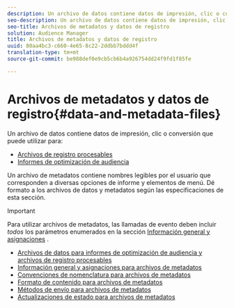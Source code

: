 ```yaml
---
description: Un archivo de datos contiene datos de impresión, clic o conversión que puede utilizar en los informes de Optimización de audiencias y en los archivos de registro procesables. Un archivo de metadatos contiene nombres legibles por el usuario que corresponden a diversas opciones de informe y elementos de menú. Dé formato a los archivos de datos y metadatos según las especificaciones de esta sección.
seo-description: Un archivo de datos contiene datos de impresión, clic o conversión que puede utilizar en los informes de Optimización de audiencias y en los archivos de registro procesables. Un archivo de metadatos contiene nombres legibles por el usuario que corresponden a diversas opciones de informe y elementos de menú. Dé formato a los archivos de datos y metadatos según las especificaciones de esta sección.
seo-title: Archivos de metadatos y datos de registro
solution: Audience Manager
title: Archivos de metadatos y datos de registro
uuid: 80aa4bc3-c660-4e65-8c22-2ddbb7bddd4f
translation-type: tm+mt
source-git-commit: be988def0e9cb5cb6b4a926754dd24f9fd1f85fe

---
```



# Archivos de metadatos y datos de registro{#data-and-metadata-files}

Un archivo de datos contiene datos de impresión, clic o conversión que puede utilizar para:

* [Archivos de registro procesables](/help/using/integration/media-data-integration/actionable-log-files.md)
* [Informes de optimización de audiencia](/help/using/reporting/audience-optimization-reports/audience-optimization-reports.md)

Un archivo de metadatos contiene nombres legibles por el usuario que corresponden a diversas opciones de informe y elementos de menú. Dé formato a los archivos de datos y metadatos según las especificaciones de esta sección.

>[!IMPORTANT]
>
>Para utilizar archivos de metadatos, las llamadas de evento deben incluir *todos* los parámetros enumerados en la sección [Información general y asignaciones](../../../reporting/audience-optimization-reports/metadata-files-intro/metadata-file-overview.md) .

* [Archivos de datos para informes de optimización de audiencia y archivos de registro procesables](/help/using/reporting/audience-optimization-reports/metadata-files-intro/datafiles-intro.md)
* [Información general y asignaciones para archivos de metadatos](/help/using/reporting/audience-optimization-reports/metadata-files-intro/metadata-file-overview.md)
* [Convenciones de nomenclatura para archivos de metadatos](/help/using/reporting/audience-optimization-reports/metadata-files-intro/metadata-file-names.md)
* [Formato de contenido para archivos de metadatos](/help/using/reporting/audience-optimization-reports/metadata-files-intro/metadata-file-contents.md)
* [Métodos de envío para archivos de metadatos](/help/using/reporting/audience-optimization-reports/metadata-files-intro/metadata-delivery-methods.md)
* [Actualizaciones de estado para archivos de metadatos](/help/using/reporting/audience-optimization-reports/metadata-files-intro/metadata-update-status.md)




